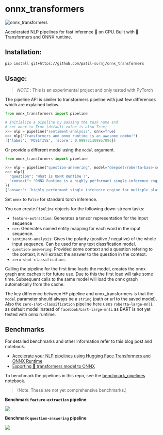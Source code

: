 # onnx_transformers

![onnx_transformers](https://github.com/patil-suraj/onnx_transformers/blob/master/data/cartoon3.jpg?raw=True)

Accelerated NLP pipelines for fast inference 🚀 on CPU. Built with 🤗Transformers and ONNX runtime.

## Installation:

```bash
pip install git+https://github.com/patil-suraj/onnx_transformers
```

## Usage:

> *NOTE* : This is an experimental project and only tested with PyTorch

The pipeline API is similer to transformers pipeline with just few differences which are explained below.

```python
from onnx_transformers import pipeline

# Initialize a pipeline by passing the task name and 
# set onnx to True (default value is also True)
>>> nlp = pipeline("sentiment-analysis", onnx=True)
>>> nlp("Transformers and onnx runtime is an awesome combo!")
[{'label': 'POSITIVE', 'score': 0.999721109867096}]  
```

Or provide a different model using the `model` argument.

```python
from onnx_transformers import pipeline

>>> nlp = pipeline("question-answering", model="deepset/roberta-base-squad2", onnx=True)
>>> nlp({
  "question": "What is ONNX Runtime ?", 
  "context": "ONNX Runtime is a highly performant single inference engine for multiple platforms and hardware"
})
{'answer': 'highly performant single inference engine for multiple platforms and hardware', 'end': 94, 'score': 0.751201868057251, 'start': 18}
```

Set `onnx` to `False` for standard torch inference.

You can create `Pipeline` objects for the following down-stream tasks:

 - `feature-extraction`: Generates a tensor representation for the input sequence
 - `ner`: Generates named entity mapping for each word in the input sequence.
 - `sentiment-analysis`: Gives the polarity (positive / negative) of the whole input sequence. Can be used for any text classfication model.
 - `question-answering`: Provided some context and a question refering to the context, it will extract the answer to the question in the context.
 - `zero-shot-classification`:
  

Calling the pipeline for the first time loads the model, creates the onnx graph and caches it for future use. Due to this the first load will take some time. Subsequent calls to the same model will load the onnx graph automatically from the cache.

The key difference between HF pipeline and onnx_transformers is that the `model` parameter should always be a `string` (path or url to the saved model). Also the `zero-shot-classification` pipeline here uses `roberta-large-mnli` as default model instead of `facebook/bart-large-mnli` as BART is not yet tested with onnx runtime.


## Benchmarks

For detailed benchmarks and other information refer to this blog post and notebook.
- [Accelerate your NLP pipelines using Hugging Face Transformers and ONNX Runtime](https://medium.com/microsoftazure/accelerate-your-nlp-pipelines-using-hugging-face-transformers-and-onnx-runtime-2443578f4333)
- [Exporting 🤗 transformers model to ONNX](https://github.com/huggingface/transformers/blob/master/notebooks/04-onnx-export.ipynb)

To benchmark the pipelines in this repo, see the [benchmark_pipelines](https://github.com/patil-suraj/onnx_transformers/blob/master/notebooks/benchmark_pipelines.ipynb) notebook. 
>(Note: These are not yet comprehensive benchmarks.)

**Benchmark `feature-extraction` pipeline** 

![](https://github.com/patil-suraj/onnx_transformers/blob/master/data/feature_extraction_pipeline_benchmark.png?raw=True)


**Benchmark `question-answering` pipeline**

![](https://github.com/patil-suraj/onnx_transformers/blob/master/data/qa_pipeline_benchmark.png?raw=True)
